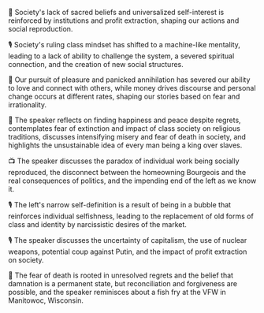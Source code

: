 🎣 Society's lack of sacred beliefs and universalized self-interest is reinforced by institutions and profit extraction, shaping our actions and social reproduction.

🎙️ Society's ruling class mindset has shifted to a machine-like mentality, leading to a lack of ability to challenge the system, a severed spiritual connection, and the creation of new social structures.

🎣 Our pursuit of pleasure and panicked annihilation has severed our ability to love and connect with others, while money drives discourse and personal change occurs at different rates, shaping our stories based on fear and irrationality.

🎣 The speaker reflects on finding happiness and peace despite regrets, contemplates fear of extinction and impact of class society on religious traditions, discusses intensifying misery and fear of death in society, and highlights the unsustainable idea of every man being a king over slaves.

📺 The speaker discusses the paradox of individual work being socially reproduced, the disconnect between the homeowning Bourgeois and the real consequences of politics, and the impending end of the left as we know it.

🎙 The left's narrow self-definition is a result of being in a bubble that reinforces individual selfishness, leading to the replacement of old forms of class and identity by narcissistic desires of the market.

🎙️ The speaker discusses the uncertainty of capitalism, the use of nuclear weapons, potential coup against Putin, and the impact of profit extraction on society.

🎣 The fear of death is rooted in unresolved regrets and the belief that damnation is a permanent state, but reconciliation and forgiveness are possible, and the speaker reminisces about a fish fry at the VFW in Manitowoc, Wisconsin.

